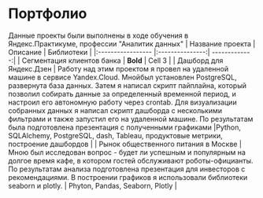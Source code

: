 # Портфолио
Данные проекты были выполнены в ходе обучения в Яндекс.Практикуме, профессии "Аналитик данных"
| Название проекта  | Описание        |    Библиотеки |
|:----------------- |:---------------:| -------------:|
| Сегментация клиентов банка         | **Bold**        | Cell 3        |
| Дашборд для Яндекс.Дзен         | Работу над этим проектом я провел на удаленной машине в сервисе Yandex.Cloud. Мнойбыл установлен PostgreSQL, развернута база данных. Затем я написал скрипт пайплайна, который позволил собирать данные за определенный временной период, и настроил его автономную работу через crontab. Для визуализации собранных данных я написал скрипт дашборда с несколькими фильтрами и также запустил его на удаленной машине. По результатам была подготовлена презентация с полученными графиками |Python, SQLAlchemy, PostgreSQL, dash, Tableau, продуктовые метрики, построение дашбордов |
| Рынок общественного питания в Москве         | Мною был исследован вопрос - будет ли успешным и популярным на долгое время кафе, в котором гостей обслуживают роботы-официанты. По результатам анализа подготовлена презентация для инвесторов с рекомендациями. В построении графиков я использовали библиотеки seaborn и plotly. | Phyton, Pandas, Seaborn, Plotly   |
